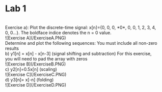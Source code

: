 # Lab 1
<br>
Exercise a): Plot the discrete-time signal: x[n]={0, 0, 0, *0*, 0, 0, 1, 2, 3, 4, 0, 0...}. The boldface indice denotes the n = 0 value.
<br>
![Exercise A](/ExerciseA.PNG)
<br>
Determine and plot the following sequences: You must include all non-zero results
<br>
b) y1[n] = x[n] - x[n-3] (signal shifting and subtraction)
For this exercise, you will need to pad the array with zeros
<br>
![Exercise B](/ExerciseB.PNG)
<br>
c) y2[n]=0.5x[n] (scaling)
<br>
![Exercise C](/ExerciseC.PNG)
<br>
d) y3[n]= x[-n] (folding)
<br>
![Exercise D](/ExerciseD.PNG)
<br>